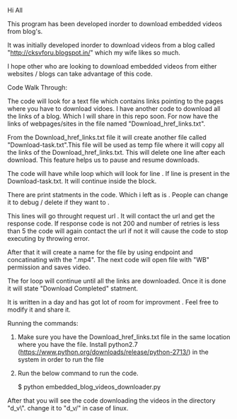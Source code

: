 Hi All 

This program has been  developed inorder to download embedded videos from blog's.

It was initially developed inorder to download videos from a blog called "http://cksvforu.blogspot.in/" which my wife likes so much.

I hope other who are looking to download embedded videos from either websites / blogs can take advantage of this code. 


Code Walk Through:

The code will look for a text file which contains links pointing to the pages where you have to download vidoes. 
I have another code to download all the links of a blog. Which I will share in this repo soon. For now have the links of webpages/sites in the 
file named "Download_href_links.txt".


From the Download_href_links.txt file it will create another file called "Download-task.txt".This file will be used as temp file where it will copy all
the links of the Download_href_links.txt. This will delete one line after each download. This feature helps us to pause and resume downloads.

The code will have while loop which will look for line . If line is present in the Download-task.txt. It will continue inside the block. 

There are print statments in the code. Which i left as is . People can change it to debug / delete if they want to .

This lines will go throught request url . It will contact the url and get the response code. If response code is not 200 and number of retries is less than 5
the code will again contact the url if not it will cause the code to stop executing by throwing error.


After that it will create a name for the file by using endpoint and concatinating with the ".mp4".  The next code will open file with "WB" permission and saves video.

The for loop will continue until all the links are downloaded. 
Once it is done it will state "Download Completed" statment. 

It is written in a day and has got lot of room for improvment . Feel free to modify it and share it. 

Running the commands:

1. Make sure you have the Download_href_links.txt file in the same location where you have the file. Install python2.7 (https://www.python.org/downloads/release/python-2713/) in the system in order to run the file 


2. Run the below command to run the code.

   $ python embedded_blog_videos_downloader.py 

After that you will see the code downloading the videos in the directory "d_v\\". change it to "d_v/" in case of linux. 









